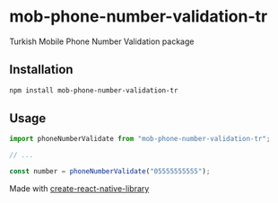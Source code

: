 # mob-phone-number-validation-tr

Turkish Mobile Phone Number Validation package

## Installation

```sh
npm install mob-phone-number-validation-tr
```

## Usage

```js
import phoneNumberValidate from "mob-phone-number-validation-tr";

// ...

const number = phoneNumberValidate("05555555555");
```

Made with [create-react-native-library](https://github.com/callstack/react-native-builder-bob)
